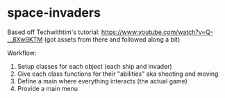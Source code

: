 # space-invaders
 
 Based off Techwithtim's tutorial: https://www.youtube.com/watch?v=Q-__8Xw9KTM (got assets from there and followed along a bit)

Workflow: 
1) Setup classes for each object (each ship and invader)
2) Give each class functions for their "abilities" aka shooting and moving
3) Define a main where everything interacts (the actual game)
4) Provide a main menu
